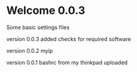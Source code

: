 Welcome 0.0.3
========
Some basic settings files

version 0.0.3
added checks for required software

version 0.0.2
myip

version 0.0.1
bashrc from my thinkpad uploaded

